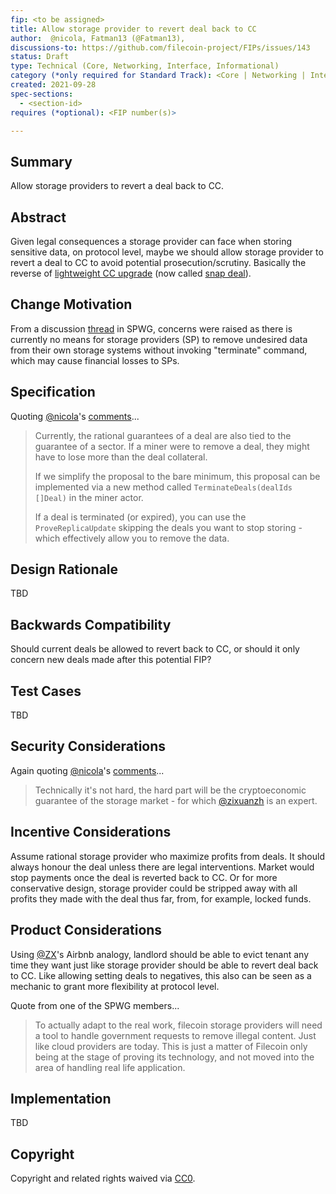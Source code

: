 ```yaml
---
fip: <to be assigned>
title: Allow storage provider to revert deal back to CC
author:  @nicola, Fatman13 (@Fatman13),
discussions-to: https://github.com/filecoin-project/FIPs/issues/143
status: Draft
type: Technical (Core, Networking, Interface, Informational)
category (*only required for Standard Track): <Core | Networking | Interface >
created: 2021-09-28
spec-sections: 
  - <section-id>
requires (*optional): <FIP number(s)>

---
```


<!--You can leave these HTML comments in your merged FIP and delete the visible duplicate text guides, they will not appear and may be helpful to refer to if you edit it again. This is the suggested template for new FIPs. Note that a FIP number will be assigned by an editor. When opening a pull request to submit your FIP, please use an abbreviated title in the filename, `fip-draft_title_abbrev.md`. The title should be 44 characters or less.-->

## Summary

Allow storage providers to revert a deal back to CC.

## Abstract

Given legal consequences a storage provider can face when storing sensitive data, on protocol level, maybe we should allow storage provider to revert a deal to CC to avoid potential prosecution/scrutiny. Basically the reverse of [lightweight CC upgrade](https://github.com/filecoin-project/FIPs/issues/131) (now called [snap deal](https://github.com/filecoin-project/FIPs/issues/145)). 

## Change Motivation

From a discussion [thread](https://filecoinproject.slack.com/archives/C023PAQ5SJV/p1629383994084200) in SPWG, concerns were raised as there is currently no means for storage providers (SP) to remove undesired data from their own storage systems without invoking "terminate" command, which may cause financial losses to SPs.

## Specification

Quoting [@nicola](https://github.com/nicola)'s [comments](https://github.com/filecoin-project/FIPs/issues/143#issuecomment-910154394)...

> Currently, the rational guarantees of a deal are also tied to the guarantee of a sector. If a miner were to remove a deal, they might have to lose more than the deal collateral.
>
> If we simplify the proposal to the bare minimum, this proposal can be implemented via a new method called `TerminateDeals(dealIds []Deal)` in the miner actor.
>
> If a deal is terminated (or expired), you can use the `ProveReplicaUpdate` skipping the deals you want to stop storing - which effectively allow you to remove the data.

## Design Rationale

<!--The rationale fleshes out the specification by describing what motivated the design and why particular design decisions were made. It should describe alternate designs that were considered and related work, e.g. how the feature is supported in other languages. The rationale may also provide evidence of consensus within the community, and should discuss important objections or concerns raised during discussion.-->
TBD

## Backwards Compatibility

<!--All FIPs that introduce backwards incompatibilities must include a section describing these incompatibilities and their severity. The FIP must explain how the author proposes to deal with these incompatibilities. FIP submissions without a sufficient backwards compatibility treatise may be rejected outright.-->
Should current deals be allowed to revert back to CC, or should it only concern new deals made after this potential FIP?

## Test Cases

<!--Test cases for an implementation are mandatory for FIPs that are affecting consensus changes. Other FIPs can choose to include links to test cases if applicable.-->
TBD

## Security Considerations

<!--All FIPs must contain a section that discusses the security implications/considerations relevant to the proposed change. Include information that might be important for security discussions, surfaces risks and can be used throughout the life cycle of the proposal. E.g. include security-relevant design decisions, concerns, important discussions, implementation-specific guidance and pitfalls, an outline of threats and risks and how they are being addressed. FIP submissions missing the "Security Considerations" section will be rejected. A FIP cannot proceed to status "Final" without a Security Considerations discussion deemed sufficient by the reviewers.-->

Again quoting [@nicola](https://github.com/nicola)'s [comments](https://github.com/filecoin-project/FIPs/issues/143#issuecomment-910154394)...

> Technically it's not hard, the hard part will be the cryptoeconomic guarantee of the storage market - for which [@zixuanzh](https://github.com/zixuanzh) is an expert.

## Incentive Considerations

<!--All FIPs must contain a section that discusses the incentive implications/considerations relative to the proposed change. Include information that might be important for incentive discussion. A discussion on how the proposed change will incentivize reliable and useful storage is required. FIP submissions missing the "Incentive Considerations" section will be rejected. An FIP cannot proceed to status "Final" without a Incentive Considerations discussion deemed sufficient by the reviewers.-->

Assume rational storage provider who maximize profits from deals. It should always honour the deal unless there are legal interventions. Market would stop payments once the deal is reverted back to CC. Or for more conservative design, storage provider could be stripped away with all profits they made with the deal thus far, from, for example, locked funds.

## Product Considerations

<!--All FIPs must contain a section that discusses the product implications/considerations relative to the proposed change. Include information that might be important for product discussion. A discussion on how the proposed change will enable better storage-related goods and services to be developed on Filecoin. FIP submissions missing the "Product Considerations" section will be rejected. An FIP cannot proceed to status "Final" without a Product Considerations discussion deemed sufficient by the reviewers.-->

Using [@ZX](https://github.com/ZX)'s Airbnb analogy, landlord should be able to evict tenant any time they want just like storage provider should be able to revert deal back to CC. Like allowing setting deals to negatives, this also can be seen as a mechanic to grant more flexibility at protocol level.

Quote from one of the SPWG members...

> To actually adapt to the real work, filecoin storage providers will need a tool to handle government requests to remove illegal content. Just like cloud providers are today. This is just a matter of Filecoin only being at the stage of proving its technology, and not moved into the area of handling real life application.

## Implementation

<!--The implementations must be completed before any core FIP is given status "Final", but it need not be completed before the FIP is accepted. While there is merit to the approach of reaching consensus on the specification and rationale before writing code, the principle of "rough consensus and running code" is still useful when it comes to resolving many discussions of API details.-->

TBD

## Copyright

Copyright and related rights waived via [CC0](https://creativecommons.org/publicdomain/zero/1.0/).